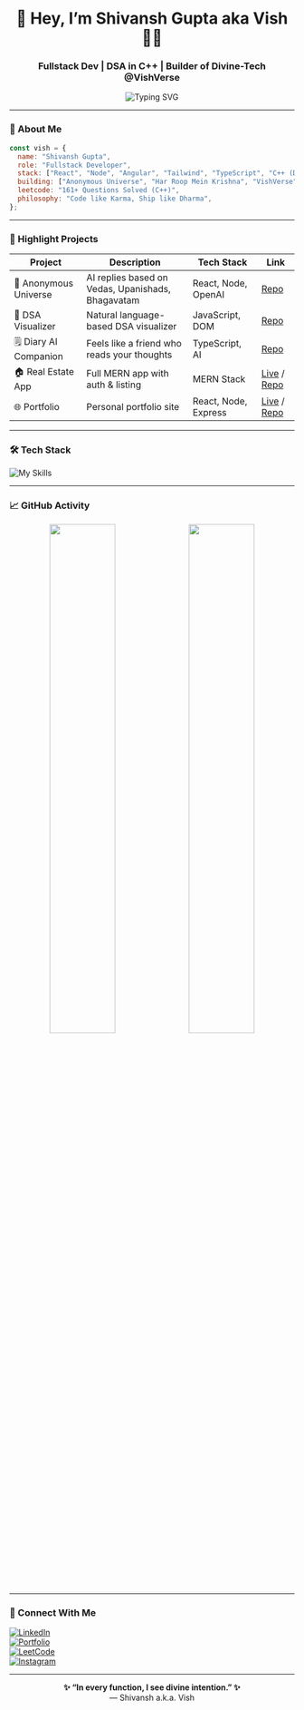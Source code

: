 <!-- GitHub Profile README - vishShivansh | by ChatGPT -->

<h1 align="center">🌌 Hey, I’m Shivansh Gupta aka Vish 🧘‍♂️</h1>
<h3 align="center">Fullstack Dev | DSA in C++ | Builder of Divine-Tech @VishVerse</h3>

<p align="center">
  <img src="https://readme-typing-svg.demolab.com?font=Fira+Code&weight=500&size=22&pause=1000&color=F7F7F7&center=true&vCenter=true&width=500&lines=Fullstack+Developer+%7C+MERN+%2B+Angular;DSA+in+C%2B%2B+%7C+161%2B+LeetCode+Qns+Solved;Crafting+Projects+That+Feel+Like+Poetry;Bringing+Bhakti+to+the+Browser+%F0%9F%8C%90;Building+Anonymous+Universe+%40VishVerse" alt="Typing SVG" />
</p>

---

### 🧘 About Me

```js
const vish = {
  name: "Shivansh Gupta",
  role: "Fullstack Developer",
  stack: ["React", "Node", "Angular", "Tailwind", "TypeScript", "C++ (DSA)"],
  building: ["Anonymous Universe", "Har Roop Mein Krishna", "VishVerse"],
  leetcode: "161+ Questions Solved (C++)",
  philosophy: "Code like Karma, Ship like Dharma",
};
```

---

### 🚀 Highlight Projects

| Project | Description | Tech Stack | Link |
|--------|-------------|------------|------|
| 🌌 Anonymous Universe | AI replies based on Vedas, Upanishads, Bhagavatam | React, Node, OpenAI | [Repo](https://github.com/vishShivansh/anonymous-universe) |
| 🧠 DSA Visualizer | Natural language-based DSA visualizer | JavaScript, DOM | [Repo](https://github.com/vishShivansh/DSAvisualizer) |
| 🗒️ Diary AI Companion | Feels like a friend who reads your thoughts | TypeScript, AI | [Repo](https://github.com/vishShivansh/diary-ai-companion) |
| 🏠 Real Estate App | Full MERN app with auth & listing | MERN Stack | [Live](https://mern-real-estate-gamma.vercel.app/) / [Repo](https://github.com/vishShivansh/Mern-real-estate) |
| 🌐 Portfolio | Personal portfolio site | React, Node, Express | [Live](https://my-portfolio-shivansh-guptas-projects-acc2e36d.vercel.app/) / [Repo](https://github.com/vishShivansh/my-portfolio) |

---

### 🛠️ Tech Stack

![My Skills](https://skillicons.dev/icons?i=js,ts,react,nodejs,express,angular,mongodb,tailwind,git,cpp,vscode,vercel,figma)

---

### 📈 GitHub Activity

<p align="center">
  <img width="48%" src="https://github-readme-stats.vercel.app/api?username=vishShivansh&show_icons=true&theme=tokyonight" />
  <img width="48%" src="https://github-readme-streak-stats.herokuapp.com/?user=vishShivansh&theme=tokyonight" />
</p>

---

### 🔗 Connect With Me

[![LinkedIn](https://img.shields.io/badge/LinkedIn-%230077B5.svg?style=for-the-badge&logo=linkedin&logoColor=white)](https://www.linkedin.com/in/shivansh-gupta-54ba2a226/)  
[![Portfolio](https://img.shields.io/badge/Portfolio-24292e?style=for-the-badge&logo=github&logoColor=white)](https://my-portfolio-shivansh-guptas-projects-acc2e36d.vercel.app/)  
[![LeetCode](https://img.shields.io/badge/LeetCode-FFA116?style=for-the-badge&logo=leetcode&logoColor=black)](https://leetcode.com/u/sgshivansh22/)  
[![Instagram](https://img.shields.io/badge/Insta%20Channel-E4405F.svg?style=for-the-badge&logo=instagram&logoColor=white)](https://instagram.com/shivansh_inn.unw)

---

<p align="center"><b>✨ “In every function, I see divine intention.” ✨</b><br>— Shivansh a.k.a. Vish</p>
